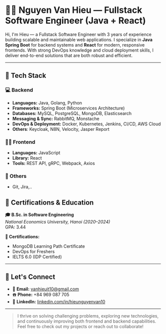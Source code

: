 # 👨‍💻 Nguyen Van Hieu — Fullstack Software Engineer (Java + React)

Hi, I'm Hieu — a Fullstack Software Engineer with 3 years of experience building scalable and maintainable web applications. I specialize in **Java Spring Boot** for backend systems and **React** for modern, responsive frontends. With strong DevOps knowledge and cloud deployment skills, I deliver end-to-end solutions that are both robust and efficient.

---

## 🚀 Tech Stack

### 💻 Backend
- **Languages:** Java, Golang, Python
- **Frameworks:** Spring Boot (Microservices Architecture)
- **Databases:** MySQL, PostgreSQL, MongoDB, Elasticsearch
- **Messaging & Sync:** RabbitMQ, Monstache
- **DevOps & Deployment:** Docker, Kubernetes, Jenkins, CI/CD, AWS Cloud
- **Others**: Keycloak, N8N, Velocity, Jasper Report

### 🧑‍🎨 Frontend
- **Languages:** JavaScript
- **Library:** React
- **Tools:** REST API, gRPC, Webpack, Axios

### 🧰 Others
- Git, Jira,.. 

## 📜 Certifications & Education

**🎓 B.Sc. in Software Engineering**  
*National Economics University, Hanoi (2020–2024)*  
GPA: 3.44

**📄 Certifications:**
- MongoDB Learning Path Certificate
- DevOps for Freshers
- IELTS 6.0 (IDP Certified)

---

## 🔗 Let's Connect

- 📧 **Email:** vanhieuit10@gmail.com
- ☎️ **Phone:** +84 969 087 705
- 🔗 **LinkedIn:** [linkedin.com/in/hieunguyenvan10](https://www.linkedin.com/in/hieunguyenvan10/)
---

> I thrive on solving challenging problems, exploring new technologies, and continuously improving both frontend and backend capabilities. Feel free to check out my projects or reach out to collaborate!

